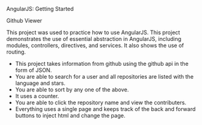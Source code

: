 AngularJS: Getting Started

Github Viewer

This project was used to practice how to use AngularJS.  This project demonstrates the use of essential abstraction in AngularJS, including modules, controllers, directives, and services.
It also shows the use of routing. 
- This project takes information from github using the github api in the form of JSON. 
- You are able to search for a user and all repositories are listed with the language and stars.  
- You are able to sort by any one of the above.
- It uses a counter.
- You are able to click the repository name and view the contributers.
- Everything uses a single page and keeps track of the back and forward buttons to inject html and change the page.
